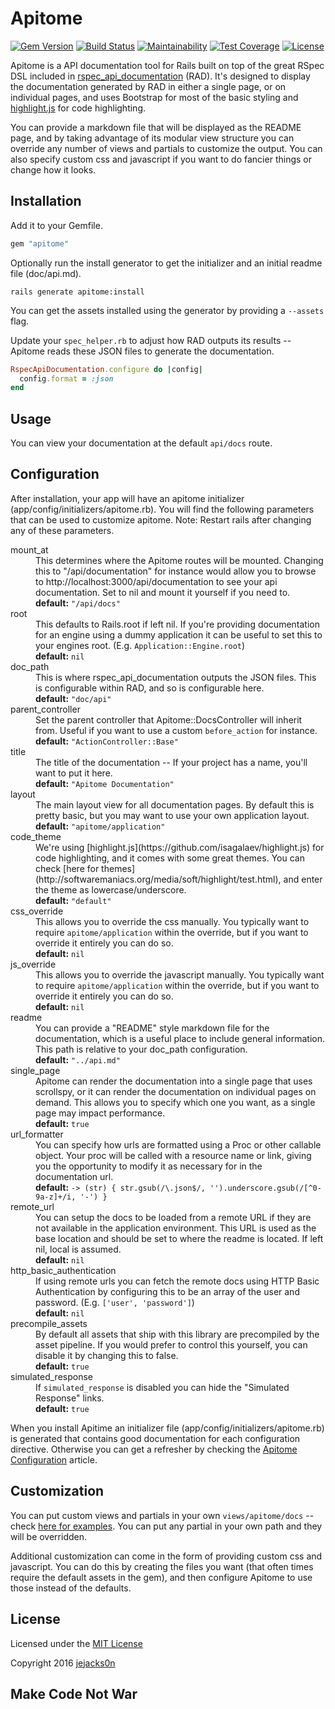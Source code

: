 Apitome
=======

[![Gem Version](https://img.shields.io/gem/v/apitome.svg)](https://rubygems.org/gems/apitome)
[![Build Status](https://img.shields.io/travis/jejacks0n/apitome.svg)](https://travis-ci.org/jejacks0n/apitome)
[![Maintainability](https://api.codeclimate.com/v1/badges/eb8dd1c22f1da11b6c02/maintainability)](https://codeclimate.com/github/jejacks0n/apitome/maintainability)
[![Test Coverage](https://api.codeclimate.com/v1/badges/eb8dd1c22f1da11b6c02/test_coverage)](https://codeclimate.com/github/jejacks0n/apitome/test_coverage)
[![License](https://img.shields.io/badge/license-MIT-brightgreen.svg)](https://opensource.org/licenses/MIT)

Apitome is a API documentation tool for Rails built on top of the great RSpec DSL included in
[rspec_api_documentation](https://github.com/zipmark/rspec_api_documentation) (RAD). It's designed to display the
documentation generated by RAD in either a single page, or on individual pages, and uses Bootstrap for most of the basic
styling and [highlight.js](https://github.com/isagalaev/highlight.js) for code highlighting.

You can provide a markdown file that will be displayed as the README page, and by taking advantage of its modular view
structure you can override any number of views and partials to customize the output. You can also specify custom css and
javascript if you want to do fancier things or change how it looks.

## Installation
Add it to your Gemfile.

```ruby
gem "apitome"
```

Optionally run the install generator to get the initializer and an initial readme file (doc/api.md).

```
rails generate apitome:install
```

You can get the assets installed using the generator by providing a `--assets` flag.

Update your `spec_helper.rb` to adjust how RAD outputs its results -- Apitome reads these JSON files to generate the
documentation.

```ruby
RspecApiDocumentation.configure do |config|
  config.format = :json
end
```

## Usage
You can view your documentation at the default `api/docs` route.

## Configuration
After installation, your app will have an apitome initializer (app/config/initializers/apitome.rb). You will find the
following parameters that can be used to customize apitome. Note: Restart rails after changing any of these parameters.

<dl>
<dt> mount_at </dt><dd>
  This determines where the Apitome routes will be mounted. Changing this to "/api/documentation" for instance would
  allow you to browse to http://localhost:3000/api/documentation to see your api documentation. Set to nil and mount
  it yourself if you need to.
  <br/>
  <b>default:</b> <code>"/api/docs"</code>
</dd>

<dt> root </dt><dd>
  This defaults to Rails.root if left nil. If you're providing documentation for an engine using a dummy application
  it can be useful to set this to your engines root. (E.g. <code>Application::Engine.root</code>)
  <br/>
  <b>default:</b> <code>nil</code>
</dd>

<dt> doc_path </dt><dd>
  This is where rspec_api_documentation outputs the JSON files. This is configurable within RAD, and so is
  configurable here.
  <br/>
  <b>default:</b> <code>"doc/api"</code>
</dd>

<dt> parent_controller </dt><dd>
  Set the parent controller that Apitome::DocsController will inherit from. Useful if you want to use a custom
  <code>before_action</code> for instance.
  <br/>
  <b>default:</b> <code>"ActionController::Base"</code>
</dd>

<dt> title </dt><dd>
  The title of the documentation -- If your project has a name, you'll want to put it here.
  <br/>
  <b>default:</b> <code>"Apitome Documentation"</code>
</dd>

<dt> layout </dt><dd>
  The main layout view for all documentation pages. By default this is pretty basic, but you may want to use your own
  application layout.
  <br/>
  <b>default:</b> <code>"apitome/application"</code>
</dd>

<dt> code_theme </dt><dd>
  We're using [highlight.js](https://github.com/isagalaev/highlight.js) for code highlighting, and it comes with some
  great themes. You can check [here for themes](http://softwaremaniacs.org/media/soft/highlight/test.html), and enter
  the theme as lowercase/underscore.
  <br/>
  <b>default:</b> <code>"default"</code>
</dd>

<dt> css_override </dt><dd>
  This allows you to override the css manually. You typically want to require <code>apitome/application</code> within the
  override, but if you want to override it entirely you can do so.
  <br/>
  <b>default:</b> <code>nil</code>
</dd>

<dt> js_override </dt><dd>
  This allows you to override the javascript manually. You typically want to require <code>apitome/application</code> within the
  override, but if you want to override it entirely you can do so.
  <br/>
  <b>default:</b> <code>nil</code>
</dd>

<dt> readme </dt><dd>
  You can provide a "README" style markdown file for the documentation, which is a useful place to include general
  information. This path is relative to your doc_path configuration.
  <br/>
  <b>default:</b> <code>"../api.md"</code>
</dd>

<dt> single_page </dt><dd>
  Apitome can render the documentation into a single page that uses scrollspy, or it can render the documentation on
  individual pages on demand. This allows you to specify which one you want, as a single page may impact performance.
  <br/>
  <b>default:</b> <code>true</code>
</dd>

<dt> url_formatter </dt><dd>
  You can specify how urls are formatted using a Proc or other callable object.  Your proc will be called with a
  resource name or link, giving you the opportunity to modify it as necessary for in the documentation url.
  <br/>
  <b>default:</b> <code>-> (str) { str.gsub(/\.json$/, '').underscore.gsub(/[^0-9a-z]+/i, '-') }</code>
</dd>

<dt> remote_url </dt><dd>
  You can setup the docs to be loaded from a remote URL if they are not available in the application environment. This
  URL is used as the base location and should be set to where the readme is located. If left nil, local is assumed.
  <br/>
  <b>default:</b> <code>nil</code>
</dd>

<dt> http_basic_authentication </dt><dd>
  If using remote urls you can fetch the remote docs using HTTP Basic Authentication by configuring this to be an
  array of the user and password. (E.g. <code>['user', 'password']</code>)
  <br/>
  <b>default:</b> <code>nil</code>
</dd>

<dt> precompile_assets </dt><dd>
  By default all assets that ship with this library are precompiled by the asset pipeline. If you would prefer to
  control this yourself, you can disable it by changing this to false.
  <br/>
  <b>default:</b> <code>true</code>
</dd>

<dt> simulated_response </dt><dd>
  If <code>simulated_response</code> is disabled you can hide the "Simulated Response" links.
  <br>
  <b>default:</b> <code>true</code>
</dd>

When you install Apitime an initializer file (app/config/initializers/apitome.rb) is generated that contains good
documentation for each configuration directive. Otherwise you can get a refresher by checking the
[Apitome Configuration](https://github.com/modeset/apitome/wiki/Apitome-Configuration) article.

## Customization
You can put custom views and partials in your own `views/apitome/docs` -- check
[here for examples](tree/master/app/views/apitome/docs). You can put any partial in your own path and they will be
overridden.

Additional customization can come in the form of providing custom css and javascript. You can do this by creating the
files you want (that often times require the default assets in the gem), and then configure Apitome to use those instead
of the defaults.

## License
Licensed under the [MIT License](http://creativecommons.org/licenses/MIT/)

Copyright 2016 [jejacks0n](https://github.com/jejacks0n)

## Make Code Not War
